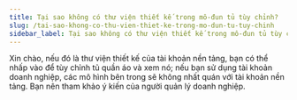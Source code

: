 ```yaml
---
title: Tại sao không có thư viện thiết kế trong mô-đun tủ tùy chỉnh?
slug: /tai-sao-khong-co-thu-vien-thiet-ke-trong-mo-dun-tu-tuy-chinh
sidebar_label: Tại sao không có thư viện thiết kế trong mô-đun tủ tùy chỉnh?
---
```


Xin chào, nếu đó là thư viện thiết kế của tài khoản nền tảng, bạn có thể nhấp vào để tùy chỉnh tủ quần áo và xem nó; nếu bạn sử dụng tài khoản doanh nghiệp, các mô hình bên trong sẽ không nhất quán với tài khoản nền tảng. Bạn nên tham khảo ý kiến của người quản lý doanh nghiệp.